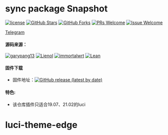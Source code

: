 # sync package Snapshot
[1]: https://img.shields.io/badge/license-GPLV2-brightgreen.svg
[2]: /LICENSE
[3]: https://img.shields.io/badge/PRs-welcome-brightgreen.svg
[4]: https://github.com/kenzok78/jell/pulls
[5]: https://img.shields.io/badge/Issues-welcome-brightgreen.svg
[6]: https://github.com/kenzok78/jell/issues/new
[7]: https://img.shields.io/github/v/release/hyird/Action-Openwrt
[8]: https://github.com/kenzok78/jell/releases
[10]: https://img.shields.io/badge/Contact-telegram-blue
[11]: https://t.me/joinchat/JjxmyRZZXJWb74I-sCrryA
[12]: https://github.com/kenzok78/jell/workflows/AutoBuild/badge.svg
[13]: https://github.com/kenzok78/jell/actions

[![license][1]][2]
[![GitHub Stars](https://img.shields.io/github/stars/kenzok78/OpenWrt.svg?style=flat-square&label=Stars)](https://github.com/kenzok78/OpenWrt/stargazers)
[![GitHub Forks](https://img.shields.io/github/forks/kenzok78/OpenWrt.svg?style=flat-square&label=Forks)](https://github.com/kenzok78/OpenWrt/fork)
[![PRs Welcome][3]][4]
[![Issue Welcome][5]][6]

<a href="https://t.me/joinchat/JjxmyRZZXJWb74I-sCrryA" target="_blank">Telegram</a>

#### 源码来源：
[![garypang13](https://img.shields.io/badge/package-garypang13-red.svg?style=flat&logo=appveyor)](https://github.com/garypang13/openwrt-packages)
 [![Lienol](https://img.shields.io/badge/passwall-xiaorouji-blueviolet.svg?style=flat&logo=appveyor)](https://github.com/xiaorouji/openwrt-passwall) 
[![immortalwrt](https://img.shields.io/badge/packages-immortalwrt-orange.svg?style=flat&logo=appveyor)](https://github.com/immortalwrt/immortalwrt) 
[![Lean](https://img.shields.io/badge/package-Lean-blueviolet.svg?style=flat&logo=appveyor)](https://github.com/coolsnowwolf/lede) 


#### 固件下载
+ 固件地址：[![GitHub release (latest by date)](https://img.shields.io/github/v/release/kenzok78/OpenWrt?style=for-the-badge&label=Download)](https://github.com/kenzok78/OpenWrt/actions)

#### 特色:

+ 该仓库插件只适合19.07、21.02的luci
# luci-theme-edge
